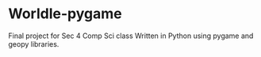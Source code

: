 # Worldle-pygame
Final project for Sec 4 Comp Sci class
Written in Python using pygame and geopy libraries.
